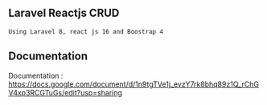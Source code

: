 
## Laravel Reactjs CRUD
    Using Laravel 8, react js 16 and Boostrap 4
## Documentation
Documentation : https://docs.google.com/document/d/1n9tgTVe1j_evzY7rk8bhq89z1Q_rChGV4xp3RCGTuGs/edit?usp=sharing
